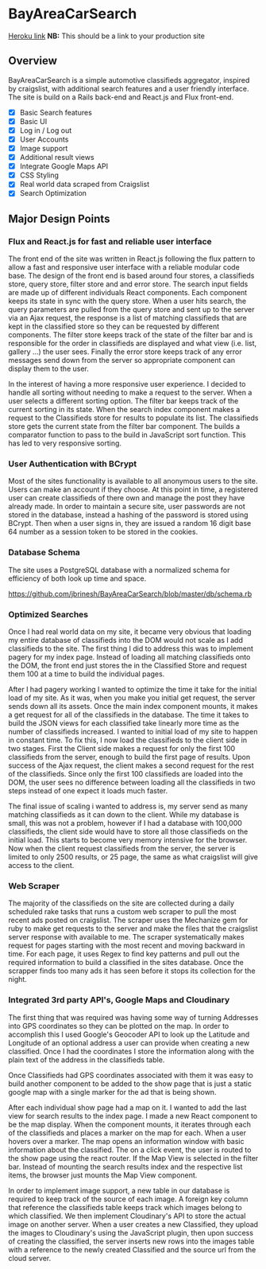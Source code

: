 # BayAreaCarSearch

[Heroku link][heroku] **NB:** This should be a link to your production site

[heroku]: www.bayareacarsearch.com

## Overview

BayAreaCarSearch is a simple automotive classifieds aggregator, inspired by
craigslist, with additional search features and a user friendly interface. The
site is build on a Rails back-end and React.js and Flux front-end.
<!-- This is a Markdown checklist. Use it to keep track of your progress! -->

- [X] Basic Search features
- [X] Basic UI
- [X] Log in / Log out
- [X] User Accounts
- [X] Image support
- [X] Additional result views
- [X] Integrate Google Maps API
- [X] CSS Styling
- [X] Real world data scraped from Craigslist
- [X] Search Optimization

<!-- ## Design Docs
* [View Wireframes][view]
* [DB schema][schema]

[view]: ./docs/views.md
[schema]: ./docs/schema.md -->


## Major Design Points

### Flux and React.js for fast and reliable user interface

The front end of the site was written in React.js following the flux pattern to
allow a fast and responsive user interface with a reliable modular code base. The
design of the front end is based around four stores, a classifieds store, query
store, filter store and and error store. The search input fields are made up of
different individuals React components. Each component keeps its state in sync with
the query store. When a user hits search, the query parameters are pulled from
the query store and sent up to the server via an Ajax request, the response is a
list of matching classifieds that are kept in the classified store so they can be
requested by different components. The filter store keeps track of the state of the
filter bar and is responsible for the order in classifieds are displayed and
what view (i.e. list, gallery ...) the user sees. Finally the error store keeps
track of any error messages send down from the server so appropriate component can
display them to the user.

In the interest of having a more responsive user experience. I decided to handle
all sorting without needing to make a request to the server. When a user selects
a different sorting option. The filter bar keeps track of the current sorting in
its state. When the search index component makes a request to the Classifieds
store for results to populate its list. The classifieds store gets the current
state from the filter bar component. The builds a comparator function to pass to
the build in JavaScript sort function. This has led to very responsive sorting.

### User Authentication with BCrypt

Most of the sites functionality is available to all anonymous users to the site.
Users can make an account if they choose. At this point in time, a registered
user can create classifieds of there own and manage the post they have already
made. In order to maintain a secure site, user passwords are not stored in the
database, instead a hashing of the password is stored using BCrypt. Then when a
user signs in, they are issued a random 16 digit base 64 number as a session
token to be stored in the cookies.

### Database Schema

The site uses a PostgreSQL database with a normalized schema for efficiency of
both look up time and space.

https://github.com/jbrinesh/BayAreaCarSearch/blob/master/db/schema.rb

### Optimized Searches

Once I had real world data on my site, it became very obvious that loading my
entire database of classifieds into the DOM would not scale as I add classifieds
to the site. The first thing I did to address this was to implement pagery for my
index page. Instead of loading all matching classifieds onto the DOM, the front
end just stores the in the Classified Store and request them 100 at a time to
build the individual pages.

After I had pagery working I wanted to optimize the time it take for the initial
load of my site. As it was, when you make you initial get request, the server sends
down all its assets. Once the main index component mounts, it makes a get request
for all of the classifieds in the database. The time it takes to build the JSON
views for each classified take linearly more time as the number of classifieds
increased. I wanted to initial load of my site to happen in constant time. To
fix this, I now load the classifieds to the client side in two stages. First
the Client side makes a request for only the first 100 classifieds from the server,
enough to build the first page of results. Upon success of the Ajax request,
the client makes a second request for the rest of the classifieds. Since only the
first 100 classifieds are loaded into the DOM, the user sees no difference between
loading all the classifieds in two steps instead of one expect it loads much
faster.

The final issue of scaling i wanted to address is, my server send as many matching
classifieds as it can down to the client. While my database is small, this was
not a problem, however if I had a database with 100,000 classifieds, the
client side would have to store all those classifieds on the initial load. This
starts to become very memory intensive for the browser. Now when the client
request classifieds from the server, the server is limited to only 2500
results, or 25 page, the same as what craigslist will give access to the client.

### Web Scraper

The majority of the classifieds on the site are collected during a daily
scheduled rake tasks that runs a custom web scraper to pull the most recent
ads posted on craigslist. The scraper uses the Mechanize gem for ruby to make
get requests to the server and make the files that the craigslist server response
with available to me. The scraper systematically makes request for pages starting
with the most recent and moving backward in time. For each page, it uses
Regex to find key patterns and pull out the required information to build a classified
in the sites database. Once the scrapper finds too many ads it has seen before it
stops its collection for the night.

### Integrated 3rd party API's, Google Maps and Cloudinary

The first thing that was required was having some way of turning Addresses into
GPS coordinates so they can be plotted on the map. In order to accomplish this I
used Google's Geocoder API to look up the Latitude and Longitude of an optional
address a user can provide when creating a new classified. Once I had the
coordinates I store the information along with the plain text of the address in
the classifieds table.

Once Classifieds had GPS coordinates associated with them it was easy to build
another component to be added to the show page that is just a static google map
with a single marker for the ad that is being shown.

After each individual show page had a map on it. I wanted to add the last view
for search results to the index page. I made a new React component to be the map
display. When the component mounts, it iterates through each of the classifieds and
places a marker on the map for each. When a user hovers over a marker. The map
opens an information window with basic information about the classified. The on a
click event, the user is routed to the show page using the react router. If the
Map View is selected in the filter bar. Instead of mounting the search results
index and the respective list items, the browser just mounts the Map View
component.

In order to implement image support, a new table in our
database is required to keep track of the source of each image. A foreign key
column that reference the classifieds table keeps track which images belong to
which classified. We then implement Cloudinary's API to store the actual image
on another server. When a user creates a new Classified, they upload the images to
Cloudinary's using the JavaScript plugin, then upon success of creating the
classified, the server inserts new rows into the images table with a reference to
the newly created Classified and the source url from the cloud server.










<!-- ## Implementation Timeline

### Phase 1: Classifieds Model with basic API to respond to searches (1 day)

Phase 1 sets up the basic back end to make Api requests for the data to respond
to different searches. There is no user interface in this phase so request will
be made with ajax request and will simply display Json representing the Results
of the query.


### Phase 2: Flux Architecture for Search Area. (1 day)

Phase 2 will set up the most basic front end for the site. At the end of this
phase anonymous user will be able to make searches using the search Field and
see the results as a list of links. The entiar front end will be build using
React and the Flux patern. When a search is executed the results are stored in
the Classifieds Store. When the classifieds change, the store emits an event to
notify all the other componets that there is new iformation to display.

### Phase 3: User Model, Session Control, more CRUD for Classifieds, Flux for Accounts (2 days)

Phase 3 sets up basic user authentication including a new data base table and
session controller using secure methods including BCrypt. After we have users
we will add new and create CRUD actions for the Api::ClassifiedsController.
There will also be two new views in rails to handle sign up and log in. This
will also set up the flux front end for the user account page.


###  Phase 4: Add Images, Gallery View and Details View for Search Results

Phase 4 will enable images site wide and  add additional two new ways a user  
can view search results. In addition to the list view a Gallery view will be
added so the user can see a mosaic of images instead of just a list. A Details
view that will be a more detailed list with a smaller thumbnail and more details
about the ad.

In order to implement image support, a new table in our
database is required to keep track of the source of each image. A foreign key
column that reference the classifieds table keeps track which images belong to
which classified. We then implement Cloudinary's API to store the actual image
on another server. When a user creates a new Classified, they upload the images to
Cloudinary's using the JavaScript plugin, then upon success of creating the
classified, the server insets new rows into the images table with a reference to
the newly created Classified and the source url from the cloud server.

Implementing the addition result views is fairly straight forwards in React.
When the server responds to a search. It sends down JSON repersentation of all
the information to build each show page for every matching result. Adding the
additional views just required making a couple new components to repearsent the
details index item and the galllery index items to be new list items in the
search results index.  

We also added a filter bar component with radio buttons to select the diffrent
index views. The current view is stored as State on the search results index
component. When the Classifieds store emits a change event. The index simple
renders the correct list item depending on the selected view

### Phase 5: Client side sorting and filtering

In addition to the view options for the search results index. The filter bar
component also has a drop down to select an order to display the results. In
the intrest of having a more responsive user exsperence. We decided to handle
all sorting without needing to make a request to the server. When a user selects
a diffrent sorting option. The filter bar keeps track of the current sorting in
its state. When the search index componet makes a request to the Classifieds
store for results to populate its list. The classifieds store gets the current
state from the filter bar componet. The builds a comparitor function to pass to
the build in JavaScript sort function. This has led to very responsive sorting.

### Phase 6: Styling Cleanup and Seeding (1 day)

There will be basic styling through out the project, but a day will be set aside
mostly for improvements to the CSS for better usability and style.

### Phase 7: Integrate Google maps API (2 day)

Phase 5 Will integrate google maps into the user interface. First for the view
of a single classified, there will be a small map showing the location if
possible. The second feature will be a new search view so the user can see the
results of a query plotted on a map. A user will then see a list of posts that
area in the bounds of the maps to they and view the classified ad.

The first thing that was required was having some way of turning Addresses into
GPS cordanats so they can be ploted on the map. In order to acoplish this I
used Googles Geocoder API to look up the Latitude and Logitude of an optional
address a user can provide when creating a new classified. Once I had the
cordantes I store the information along with the plain text of the address in
the classifieds table.

Once Classifieds had GPS coordanates associated with them it was easy to build
another component to be added to the show page that is just a static google map
with a single marker for the add that is being shown.

After each individual show page had a map on it. I wanted to add the last view
for search results to the index page. I made a new React component to be the map
display. When the componet mounts, it iterates through each of the classifieds and
places a marker on the map for each. When a user hovers over a marker. The map
opens an information widow with basic information about the classified. The on a
click even, the user is routed to the show page using the react router. If the
Map View is selected in the filter bar. Instead of mounting the search results
index and the respective list items, the broswer just mounts the Map View
component.



### Phase 7: Real world data, proof of concept

Once the basic functionality of the site was working. I wanted to start building
some more relistice seed data to see how the site scalse and handles real world
posts. I began by writing a rake task that i could run by hand in the termanal.
The task took in a url of a craigslist page as an argument and creates a new
classified in my database. I used the Ruby gem Mechinize to do the actual get
requests to the craigslist server and to hook diffrent DOM element. Then I
figured out where in the DOM the information I needed was to build a classified.
Finally I could use RegEx to extract the correct information from the string
repersenting the  correct DOM element. Then once the scrapper had collected all
the information it needs. It builds an instence of a Classified and persistes it
to the database.

The first version of the scrapper allowed me to extract information from one page
at a time. This allowed me to build my database to about 300 classifieds.

### Phase 8: Optimaztions for scalling

Once I had real world data on my site, it became very obious that loading my
entiar database of classifieds into the DOM would not scale as I add classifieds
to the site. The first thing I did to address this was to implement pagery for my
index page. Instead of loading all matching classifieds onto the DOM, the front
end just stores the in the Clsssified Store and request them 100 at a time to
build the individual pages.

After I had pagery working I wanted to optimize the time it take for the inital
load of my site. As it was, when you make you inital get request, the server sends
down all its assets. Once the mian index component mounts, it makes a get request
for all of the classifieds in the database. The time it takes to build the JSON
views for each classified take linarly more time as the number of classifieds
incressed. I wanted to intial load of my site to happen in constent time. To
fix this, I now load the classifieds to the clinent side in two stages. First
the Clint side makes a request for only the first 100 classifieds from the server,
enough to build the first page of results. Appon succsess of the Ajax request,
the clint makes a secound request for the rest of the classifieds. Since only the
first 100 classifieds are loaded into the DOM, the user sees no diffrence between
loading all the classifieds in two steps instead of one exspest it loads much
faster

The fianl issue of scalling i wanted to address is, my server send as may matching
classifieds as it can down to the cilnt. While my database is small, this was
not a problem yet, however if I had a database with 100,000 classifieds, the
clint side would have to store all those classifieds on the inital load. This
starts to become very memory intensive for the browser. Now when the clint
request classifieds from the server, the server is limited to only 2500
results, or 25 page, the same as what craigslist will give accsess to the clint.


### Phase 9: Rake Tasks to Gather new Classifieds

My first version of the web scrapper was ment as just a proof of concept. What
I really wanted is a durable web scrapper that can run as a schedual rake task.
I started by refactoring my code from the

created schedualed rake Tasks
refactored scraper to run automaticly
added error correction to scraper (reliable)

### Bonus Features (TBD)
* value based search filtering -->
